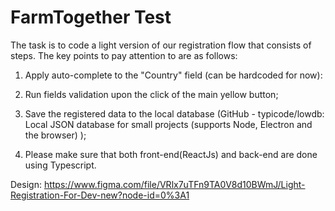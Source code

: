 # FarmTogether Test

The task is to code a light version of our registration flow that consists of steps. The key points to pay attention to are as follows:

1. Apply auto-complete to the "Country" field (can be hardcoded for now):

2. Run fields validation upon the click of the main yellow button;

3. Save the registered data to the local database (GitHub - typicode/lowdb: Local JSON database for small projects (supports Node, Electron and the browser) );

4. Please make sure that both front-end(ReactJs) and back-end are done using Typescript.

Design: https://www.figma.com/file/VRlx7uTFn9TA0V8d10BWmJ/Light-Registration-For-Dev-new?node-id=0%3A1
